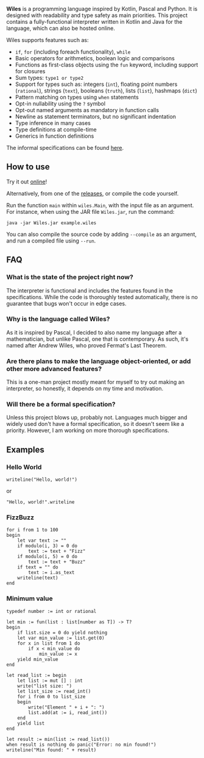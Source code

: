 **Wiles** is a programming language inspired by Kotlin, Pascal and Python. It is designed with readability and type safety as main priorities. This project contains a fully-functional interpreter written in Kotlin and Java for the language, which can also be hosted online.

Wiles supports features such as:
- `if`, `for` (including foreach functionality), `while`
- Basic operators for arithmetics, boolean logic and comparisons
- Functions as first-class objects using the `fun` keyword, including support for closures
- Sum types: `type1 or type2`
- Support for types such as: integers (`int`), floating point numbers (`rational`), strings (`text`), booleans (`truth`), lists (`list`), hashmaps (`dict`)
- Pattern matching on types using `when` statements
- Opt-in nullability using the `?` symbol
- Opt-out named arguments as mandatory in function calls
- Newline as statement terminators, but no significant indentation
- Type inference in many cases
- Type definitions at compile-time
- Generics in function definitions

The informal specifications can be found [here](specifications.md).

## How to use

Try it out [online](http://wiles.costea.in)! 

Alternatively, from one of the [releases](https://github.com/Alex-Costea/Wiles/releases/), or compile the code yourself.

Run the function `main` within `wiles.Main`, with the input file as an argument. For instance, when using the JAR file `Wiles.jar`, run the command:

```
java -jar Wiles.jar example.wiles
```
You can also compile the source code by adding `--compile` as an argument, and run a compiled file using `--run`.  

## FAQ
### What is the state of the project right now?
The interpreter is functional and includes the features found in the specifications. While the code is thoroughly tested automatically, there is no guarantee that bugs won't occur in edge cases.

### Why is the language called Wiles?
As it is inspired by Pascal, I decided to also name my language after a mathematician, but unlike Pascal, one that is contemporary. As such, it's named after Andrew Wiles, who proved Fermat's Last Theorem.

### Are there plans to make the language object-oriented, or add other more advanced features?
This is a one-man project mostly meant for myself to try out making an interpreter, so honestly, it depends on my time and motivation.

### Will there be a formal specification?
Unless this project blows up, probably not. Languages much bigger and widely used don't have a formal specification, so it doesn't seem like a priority. However, I am working on more thorough specifications.

## Examples
### Hello World
```
writeline("Hello, world!")
```
or
```
"Hello, world!".writeline
```
### FizzBuzz
```
for i from 1 to 100
begin
    let var text := ""
    if modulo(i, 3) = 0 do
        text := text + "Fizz"
    if modulo(i, 5) = 0 do
        text := text + "Buzz"
    if text = "" do
        text := i.as_text
    writeline(text)
end 
```
### Minimum value

```
typedef number := int or rational

let min := fun(list : list[number as T]) -> T?
begin
    if list.size = 0 do yield nothing
    let var min_value := list.get(0)
    for x in list from 1 do
        if x < min_value do
            min_value := x
    yield min_value
end

let read_list := begin
    let list := mut [] : int
    write("list size: ")
    let list_size := read_int()
    for i from 0 to list_size
    begin
        write("Element " + i + ": ")
        list.add(at := i, read_int())
    end
    yield list
end

let result := min(list := read_list())
when result is nothing do panic("Error: no min found!")
writeline("Min found: " + result)
```
